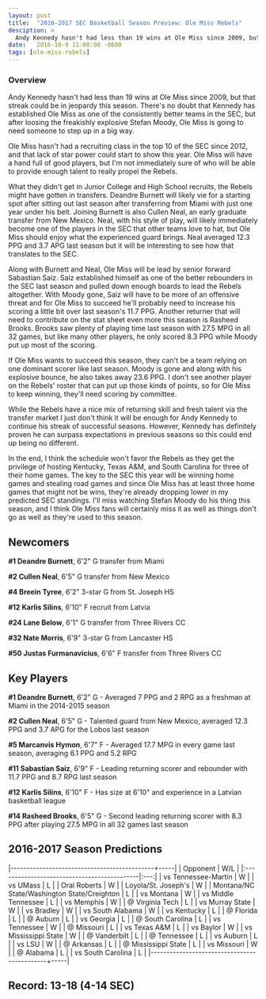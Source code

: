 ```yaml
---
layout: post
title:  "2016-2017 SEC Basketball Season Preview: Ole Miss Rebels"
desciption: >
  Andy Kennedy hasn't had less than 19 wins at Ole Miss since 2009, but that streak could be in jeopardy this season without high flying Stefan Moody.
date:   2016-10-9 11:00:00 -0600
tags: [ole-miss-rebels]
---
```

### Overview
Andy Kennedy hasn't had less than 19 wins at Ole Miss since 2009, but that streak could be in jeopardy this season. There's no doubt that Kennedy has established Ole Miss as one of the consistently better teams in the SEC, but after loosing the freakishly explosive Stefan Moody, Ole Miss is going to need someone to step up in a big way.

Ole Miss hasn't had a recruiting class in the top 10 of the SEC since 2012, and that lack of star power could start to show this year. Ole Miss will have a hand full of good players, but I'm not immediately sure of who will be able to provide enough talent to really propel the Rebels.

What they didn't get in Junior College and High School recruits, the Rebels might have gotten in transfers. Deandre Burnett will likely vie for a starting spot after sitting out last season after transferring from Miami with just one year under his belt. Joining Burnett is also Cullen Neal, an early graduate transfer from New Mexico. Neal, with his style of play, will likely immediately become one of the players in the SEC that other teams love to hat, but Ole Miss should enjoy what the experienced guard brings. Neal averaged 12.3 PPG and 3.7 APG last season but it will be interesting to see how that translates to the SEC.

Along with Burnett and Neal, Ole Miss will be lead by senior forward Sabastian Saiz. Saiz established himself as one of the better rebounders in the SEC last season and pulled down enough boards to lead the Rebels altogether. With Moody gone, Saiz will have to be more of an offensive threat and for Ole Miss to succeed he'll probably need to increase his scoring a little bit over last season's 11.7 PPG. Another returner that will need to contribute on the stat sheet even more this season is Rasheed Brooks. Brooks saw plenty of playing time last season with 27.5 MPG in all 32 games, but like many other players, he only scored 8.3 PPG while Moody put up most of the scoring.

If Ole Miss wants to succeed this season, they can't be a team relying on one dominant scorer like last season. Moody is gone and along with his explosive bounce, he also takes away 23.6 PPG. I don't see another player on the Rebels' roster that can put up those kinds of points, so for Ole Miss to keep winning, they'll need scoring by committee.

While the Rebels have a nice mix of returning skill and fresh talent via the transfer market I just don't think it will be enough for Andy Kennedy to continue his streak of successful seasons. However, Kennedy has definitely proven he can surpass expectations in previous seasons so this could end up being no different.

In the end, I think the schedule won't favor the Rebels as they get the privilege of hosting Kentucky, Texas A&M, and South Carolina for three of their home games. The key to the SEC this year will be winning home games and stealing road games and since Ole Miss has at least three home games that might not be wins, they're already dropping lower in my predicted SEC standings. I'll miss watching Stefan Moody do his thing this season, and I think Ole Miss fans will certainly miss it as well as things don't go as well as they're used to this season.


## Newcomers

**\#1 Deandre Burnett**, 6'2" G transfer from Miami

**\#2 Cullen Neal**, 6'5" G transfer from New Mexico

**\#4 Breein Tyree**, 6'2" 3-star G from St. Joseph HS

**\#12 Karlis Silins**, 6'10" F recruit from Latvia

**\#24 Lane Below**, 6'1" G transfer from Three Rivers CC

**\#32 Nate Morris**, 6'9" 3-star G from Lancaster HS

**\#50 Justas Furmanavicius**, 6'6" F transfer from Three Rivers CC


## Key Players

**\#1 Deandre Burnett**, 6'2" G - Averaged 7 PPG and 2 RPG as a freshman at Miami in the 2014-2015 season

**\#2 Cullen Neal**, 6'5" G - Talented guard from New Mexico, averaged 12.3 PPG and 3.7 APG for the Lobos last season

**\#5 Marcanvis Hymon**, 6'7" F - Averaged 17.7 MPG in every game last season, averaging 6.1 PPG and 5.2 RPG

**\#11 Sabastian Saiz**, 6'9" F - Leading returning scorer and rebounder with 11.7 PPG and 8.7 RPG last season

**\#12 Karlis Silins**, 6'10" F - Has size at 6'10" and experience in a Latvian basketball league

**\#14 Rasheed Brooks**, 6'5" G - Second leading returning scorer with 8.3 PPG after playing 27.5 MPG in all 32 games last season


## 2016-2017 Season Predictions

|---------------------------------------------+-----|
| Opponent                                    | W/L |
|:--------------------------------------------|:---:|
| vs Tennessee-Martin                         | W   |
| vs UMass                                    | L   |
| Oral Roberts                                | W   |
| Loyola/St. Joseph's                         | W   |
| Montana/NC State/Washington State/Creighton | L   |
| vs Montana                                  | W   |
| vs Middle Tennessee                         | L   |
| vs Memphis                                  | W   |
| @ Virginia Tech                             | L   |
| vs Murray State                             | W   |
| vs Bradley                                  | W   |
| vs South Alabama                            | W   |
| vs Kentucky                                 | L   |
| @ Florida                                   | L   |
| @ Auburn                                    | L   |
| vs Georgia                                  | L   |
| @ South Carolina                            | L   |
| vs Tennessee                                | W   |
| @ Missouri                                  | L   |
| vs Texas A&M                                | L   |
| vs Baylor                                   | W   |
| vs Mississippi State                        | W   |
| @ Vanderbilt                                | L   |
| @ Tennessee                                 | L   |
| vs Auburn                                   | L   |
| vs LSU                                      | W   |
| @ Arkansas                                  | L   |
| @ Mississippi State                         | L   |
| vs Missouri                                 | W   |
| @ Alabama                                   | L   |
| vs South Carolina                           | L   |
|---------------------------------------------+-----|

## Record: 13-18 (4-14 SEC)
